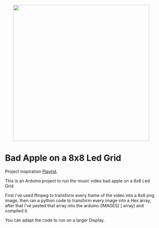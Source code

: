 <p align="center">
  <img src="https://docs.arduino.cc/static/bc75e08267cb638bb4dcae684a7038e0/a6d36/8x8-LED-Matrix.png" width="450 align="center">
</p>
    
# Bad Apple on a 8x8 Led Grid
Project inspiration [Playlist](https://www.youtube.com/watch?v=cuMkI6cDKMs&list=PLajlU5EKJVdonUGTEc7B-0YqElDlz9Sf9).

This is an Arduino project to run the music video bad apple on a 8x8 Led Grid

First i've used ffmpeg to transform every frame of the video into a 8x8 png image, then ran a python code to transform every image into a Hex array, after that i've pasted that array into the arduino (IMAGES[ ] array) and compiled it.

You can adapt the code to run on a larger Display.
